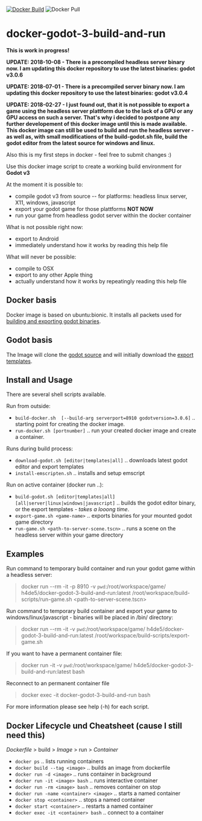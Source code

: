 [![Docker Build](https://img.shields.io/docker/build/h4de5/docker-godot-3-build-and-run.svg)](https://hub.docker.com/r/h4de5/docker-godot-3-build-and-run/builds/)
![Docker Pull](https://img.shields.io/docker/pulls/h4de5/docker-godot-3-build-and-run.svg)

# docker-godot-3-build-and-run

**This is work in progress!**

**UPDATE: 2018-10-08 - There is a precompiled headless server binary now. I am updating this docker repository to use the latest binaries: godot v3.0.6**

**UPDATE: 2018-07-01 - There is a precompiled server binary now. I am updating this docker repository to use the latest binaries: godot v3.0.4**

**UPDATE: 2018-02-27 - I just found out, that it is not possible to export a game using the headless server plattform due to the lack of a GPU or any GPU access on such a server. That's why i decided to postpone any further developement of this docker image until this is made available. This docker image can still be used to build and run the headless server - as well as, with small modifications of the build-godot.sh file, build the godot editor from the latest source for windows and linux.**

Also this is my first steps in docker - feel free to submit changes :) 

Use this docker image script to create a working build environment for **Godot v3**

At the moment it is possible to:
- compile godot v3 from source
-- for platforms: headless linux server, X11, windows, javascript
- export your godot game for those plattforms **NOT NOW**
- run your game from headless godot server within the docker container

What is not possible right now:
- export to Android
- immediately understand how it works by reading this help file

What will never be possible:
- compile to OSX
- export to any other Apple thing
- actually understand how it works by repeatingly reading this help file

## Docker basis

Docker image is based on ubuntu:bionic. It installs all packets used for [building and exporting godot binaries](http://docs.godotengine.org/en/3.0/development/compiling/compiling_for_x11.html). 

## Godot basis

The Image will clone the [godot source](https://github.com/godotengine/godot) and will initially download the [export templates](https://godotengine.org/download/windows).

## Install and Usage

There are several shell scripts available. 

Run from outside:
- `build-docker.sh	[--build-arg serverport=8910 godotversion=3.0.6]` .. starting point for creating the docker image.
- `run-docker.sh [portnumber]` .. run your created docker image and create a container.

Runs during build process:
- `download-godot.sh [editor|templates|all]` .. downloads latest godot editor and export templates
- `install-emscripten.sh` .. installs and setup emscript

Run on active container (docker run ..):
- `build-godot.sh [editor|templates|all] [all|server|linux|windows|javascript]` .. builds the godot editor binary, or the export templates - _takes a looong time_.
- `export-game.sh <game-name>` .. exports binaries for your mounted godot game directory
- `run-game.sh <path-to-server-scene.tscn>` .. runs a scene on the headless server within your game directory

## Examples
Run command to temporary build container and run your godot game within a headless server:

> docker run --rm -it -p 8910 -v `pwd`:/root/workspace/game/ h4de5/docker-godot-3-build-and-run:latest /root/workspace/build-scripts/run-game.sh <path-to-server-scene.tscn>

Run command to temporary build container and export your game to windows/linux/javascript - binaries will be placed in /bin/ directory:

> docker run --rm -it -v `pwd`:/root/workspace/game/ h4de5/docker-godot-3-build-and-run:latest /root/workspace/build-scripts/export-game.sh <name-your-game>

If you want to have a permanent container file:

> docker run -it -v `pwd`:/root/workspace/game/ h4de5/docker-godot-3-build-and-run:latest bash

Reconnect to an permanent container file

> docker exec -it docker-godot-3-build-and-run bash

For more information please see help (-h) for each script. 

## Docker Lifecycle und Cheatsheet (cause I still need this)

*Dockerfile* > build > *Image* > run > *Container*

- `docker ps` .. lists running containers
- `docker build --tag <image>` .. builds an image from dockerfile
- `docker run -d <image>` .. runs container in background
- `docker run -it <image> bash` .. runs interactive container
- `docker run -rm <image> bash` .. removes container on stop
- `docker run -name <container> <image>` .. starts a named container
- `docker stop <container>` .. stops a named container
- `docker start <container>` .. restarts a named container
- `docker exec -it <container> bash` .. connect to a container
